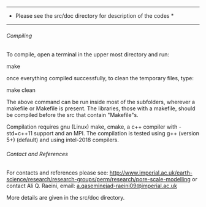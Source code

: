 


 ----------------------------------------------------------------
* Please see the src/doc directory for description of the codes *
 ----------------------------------------------------------------




###### Compiling ######

To compile, open a terminal in the upper most directory and run:

 make 

once everything compiled successfully, to clean the temporary files, type:

 make clean

The above command can be run inside most of the subfolders, wherever a 
makefile or Makefile is present.  The libraries, those with a makefile,
should be compiled before the src that contain "Makefile"s.

Compilation requires gnu (Linux) make, cmake, a c++ compiler with -std=c++11
support and an MPI. The compilation is tested using g++ (version 5+) (default)
and using intel-2018 compilers.


###### Contact and References ######

For contacts and references please see: 
http://www.imperial.ac.uk/earth-science/research/research-groups/perm/research/pore-scale-modelling
or contact Ali Q. Raeini, email: a.qaseminejad-raeini09@imperial.ac.uk

More details are given in the src/doc directory.

